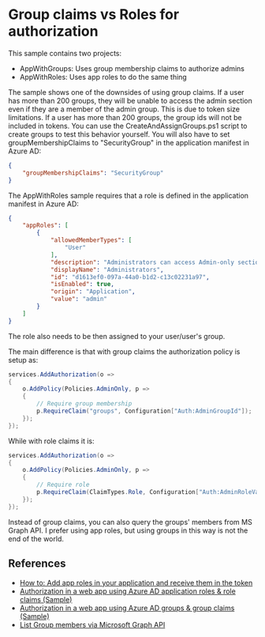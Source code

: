 # Group claims vs Roles for authorization

This sample contains two projects:

* AppWithGroups: Uses group membership claims to authorize admins
* AppWithRoles: Uses app roles to do the same thing

The sample shows one of the downsides of using group claims.
If a user has more than 200 groups, they will be unable to access the admin section even if they are
a member of the admin group.
This is due to token size limitations.
If a user has more than 200 groups, the group ids will not be included in tokens.
You can use the CreateAndAssignGroups.ps1 script to create groups to test this behavior yourself.
You will also have to set groupMembershipClaims to "SecurityGroup" in the application manifest in Azure AD:

```json
{
	"groupMembershipClaims": "SecurityGroup"
}
```

The AppWithRoles sample requires that a role is defined in the application manifest in Azure AD:

```json
{
	"appRoles": [
		{
			"allowedMemberTypes": [
				"User"
			],
			"description": "Administrators can access Admin-only section",
			"displayName": "Administrators",
			"id": "d1613ef0-097a-44a0-b1d2-c13c02231a97",
			"isEnabled": true,
			"origin": "Application",
			"value": "admin"
		}
	]
}
```

The role also needs to be then assigned to your user/user's group.

The main difference is that with group claims the authorization policy is setup as:

```cs
services.AddAuthorization(o =>
{
    o.AddPolicy(Policies.AdminOnly, p =>
    {
        // Require group membership
        p.RequireClaim("groups", Configuration["Auth:AdminGroupId"]);
    });
});
```

While with role claims it is:

```cs
services.AddAuthorization(o =>
{
    o.AddPolicy(Policies.AdminOnly, p =>
    {
        // Require role
        p.RequireClaim(ClaimTypes.Role, Configuration["Auth:AdminRoleValue"]);
    });
});
```

Instead of group claims, you can also query the groups' members from MS Graph API.
I prefer using app roles, but using groups in this way is not the end of the world.

## References

* [How to: Add app roles in your application and receive them in the token](https://docs.microsoft.com/en-us/azure/active-directory/develop/howto-add-app-roles-in-azure-ad-apps)
* [Authorization in a web app using Azure AD application roles & role claims (Sample)](https://azure.microsoft.com/en-us/resources/samples/active-directory-dotnet-webapp-roleclaims/)
* [Authorization in a web app using Azure AD groups & group claims (Sample)](https://azure.microsoft.com/en-us/resources/samples/active-directory-dotnet-webapp-groupclaims/)
* [List Group members via Microsoft Graph API](https://docs.microsoft.com/en-us/graph/api/group-list-members?view=graph-rest-1.0)